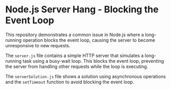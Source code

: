 # Node.js Server Hang - Blocking the Event Loop

This repository demonstrates a common issue in Node.js where a long-running operation blocks the event loop, causing the server to become unresponsive to new requests.

The `server.js` file contains a simple HTTP server that simulates a long-running task using a busy-wait loop.  This blocks the event loop, preventing the server from handling other requests while the loop is executing.

The `serverSolution.js` file shows a solution using asynchronous operations and the `setTimeout` function to avoid blocking the event loop.